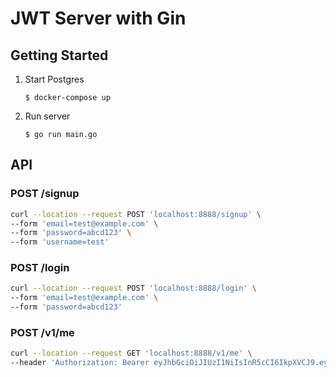 # JWT Server with Gin
## Getting Started
1. Start Postgres
    ```
    $ docker-compose up
    ```

1. Run server
    ```
    $ go run main.go
    ```

## API
### POST /signup
```sh
curl --location --request POST 'localhost:8888/signup' \
--form 'email=test@example.com' \
--form 'password=abcd123' \
--form 'username=test'
```

### POST /login
```sh
curl --location --request POST 'localhost:8888/login' \
--form 'email=test@example.com' \
--form 'password=abcd123'
```

### POST /v1/me
```sh
curl --location --request GET 'localhost:8888/v1/me' \
--header 'Authorization: Bearer eyJhbGciOiJIUzI1NiIsInR5cCI6IkpXVCJ9.eyJlbWFpbCI6InRlc3Q2QHNhbXBsZS5jb20iLCJhY2NvdW50X2lkIjo4LCJleHAiOjE2MTUxMjA3Mjh9.mgYfZVWZ_Uec5GBtWE02n2R5v-Air_A5mw2uKW-4tVA'
```
